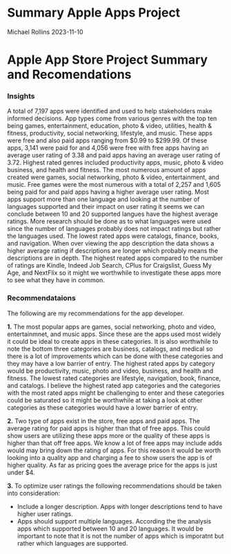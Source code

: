 Summary Apple Apps Project
================
Michael Rollins
2023-11-10

# Apple App Store Project Summary and Recomendations

### **Insights**

A total of 7,197 apps were identified and used to help stakeholders make
informed decisions. App types come from various genres with the top ten
being games, entertainment, education, photo & video, utilities, health
& fitness, productivity, social networking, lifestyle, and music. These
apps were free and also paid apps ranging from \$0.99 to \$299.99. Of
these apps, 3,141 were paid for and 4,056 were free with free apps
having an average user rating of 3.38 and paid apps having an average
user rating of 3.72. Highest rated genres included productivity apps,
music, photo & video business, and health and fitness. The most numerous
amount of apps created were games, social networking, photo & video,
entertainment, and music. Free games were the most numerous with a total
of 2,257 and 1,605 being paid for and paid apps having a higher average
user rating. Most apps support more than one language and looking at the
number of languages supported and their impact on user rating it seems
we can conclude between 10 and 20 supported langues have the highest
average ratings. More research should be done as to what languages were
used since the number of languages probably does not impact ratings but
rather the languages used. The lowest rated apps were catalogs, finance,
books, and navigation. When over viewing the app description the data
shows a higher average rating if descriptions are longer which probably
means the descriptions are in depth. The highest reated apps compared to
the number of ratings are Kindle, Indeed Job Search, CPlus for
Craigslist, Guess My Age, and NextFlix so it might we worthwhile to
investigate these apps more to see what they have in common.

### Recommendataions

The following are my recommendations for the app developer.

**1.** The most popular apps are games, social networking, photo and
video, entertainmnet, and music apps. Since these are the apps used most
widely it could be ideal to create apps in these categories. It is also
worthwhile to note the bottom three categories are business, catalogs,
and medical so there is a lot of improvements which can be done with
these categories and they may have a low barrier of entry. The highest
rated apps by category would be productivity, music, photo and video,
business, and health and fitness. The lowest rated categories are
lifestyle, navigation, book, finance, and catalogs. I believe the
highest rated app categories and the categories with the most rated apps
might be challenging to enter and these categories could be saturated so
it might be worthwhile at taking a look at other categories as these
categories would have a lower barrier of entry.

**2.** Two type of apps exist in the store, free apps and paid apps. The
average rating for paid apps is higher than that of free apps. This
could show users are utilizing these apps more or the quality of these
apps is higher than that off free apps. We know a lot of free apps may
include adds would may bring down the rating of apps. For this reason it
would be worth looking into a quality app and charging a fee to show
users the app is of higher quality. As far as pricing goes the average
price for the apps is just under \$4.

**3.** To optimize user ratings the following recommendations should be
taken into consideration:

- Include a longer description. Apps with longer descriptions tend to
  have higher user ratings.
- Apps should support multiple languages. According the the analysis
  apps which supported between 10 and 20 languages. It would be
  important to note that it is not the number of apps which is imporatnt
  but rather which languages are supported.
